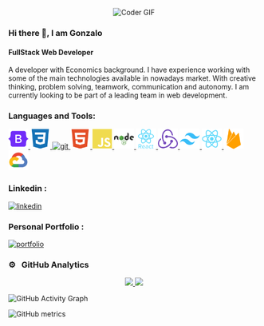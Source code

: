 <p align="center">
  <img src="https://media.giphy.com/media/SWoSkN6DxTszqIKEqv/giphy.gif" alt="Coder GIF" width="500" height="400">
</p>

### Hi there 👋, I am Gonzalo
#### FullStack Web Developer

A developer with Economics background. I have experience working with some of the main technologies available in nowadays market. With creative thinking, problem solving, teamwork, communication and autonomy. I am currently looking to be part of a leading team in web development.

<h3 align="left">Languages and Tools:</h3>
<p align="left"> 
  <a href="https://getbootstrap.com" target="_blank"> 
    <img src="https://github.com/devicons/devicon/blob/master/icons/bootstrap/bootstrap-plain.svg" alt="bootstrap" width="40" height="40"/> 
  </a>
  <a href="https://www.w3schools.com/css/" target="_blank"> 
    <img src="https://github.com/devicons/devicon/blob/master/icons/css3/css3-plain.svg" alt="css3" width="40" height="40"/> 
  </a>
  <a href="https://git-scm.com/" target="_blank"> 
    <img src="https://www.vectorlogo.zone/logos/git-scm/git-scm-icon.svg" alt="git" width="40" height="40"/> 
  </a> 
  <a href="https://www.w3.org/html/" target="_blank"> 
    <img src="https://github.com/devicons/devicon/blob/master/icons/html5/html5-plain.svg" alt="html5" width="40" height="40"/> 
  </a>
  <a href="https://developer.mozilla.org/en-US/docs/Web/JavaScript" target="_blank"> 
    <img src="https://github.com/devicons/devicon/blob/master/icons/javascript/javascript-plain.svg" alt="javascript" width="40" height="40"/> 
  </a>
  <a href="https://nodejs.org" target="_blank"> 
    <img src="https://github.com/devicons/devicon/blob/master/icons/nodejs/nodejs-original-wordmark.svg" alt="nodejs" width="40" height="40"/> 
  </a>
  <a href="https://reactjs.org/" target="_blank"> 
    <img src="https://github.com/devicons/devicon/blob/master/icons/react/react-original-wordmark.svg" alt="react" width="40" height="40"/> 
  </a>
  <a href="https://redux.js.org" target="_blank"> 
    <img src="https://github.com/devicons/devicon/blob/master/icons/redux/redux-original.svg" alt="redux" width="40" height="40"/> 
  </a>
  <a href="https://tailwindcss.com/" target="_blank"> 
    <img src="https://github.com/devicons/devicon/blob/master/icons/tailwindcss/tailwindcss-original.svg" alt="tailwindcss" width="40" height="40"/> 
  </a>
  <a href="https://reactnative.dev/" target="_blank"> 
    <img src="https://github.com/devicons/devicon/blob/master/icons/react/react-original.svg" alt="react-native" width="40" height="40"/> 
  </a>
  <a href="https://firebase.google.com/" target="_blank"> 
    <img src="https://github.com/devicons/devicon/blob/master/icons/firebase/firebase-plain.svg" alt="firebase" width="40" height="40"/> 
  </a>
  <a href="https://cloud.google.com/" target="_blank"> 
    <img src="https://github.com/devicons/devicon/blob/master/icons/googlecloud/googlecloud-original.svg" alt="google-cloud" width="40" height="40"/> 
  </a>
</p>

<h3 align="left">Linkedin :</h3>
<a href="https://www.linkedin.com/in/gonzalobugarin24">
  <img src='https://cdn.jsdelivr.net/npm/simple-icons@3.0.1/icons/linkedin.svg' alt='linkedin' height='40'>
</a>

<h3 align="left">Personal Portfolio :</h3>
<a href="https://mamba-studio.co/"> 
  <img src='https://cdn.jsdelivr.net/npm/simple-icons@3.0.1/icons/icloud.svg' alt='portfolio' height='40'>
</a>

### ⚙️ &nbsp; GitHub Analytics

<p align="center">
<a href="https://github.com/bugaringonzalo">
  <img height="180em" src="https://github-readme-stats-eight-theta.vercel.app/api?username=bugaringonzalo&show_icons=true&theme=vue-light&include_all_commits=true&count_private=true" />
  <img height="180em" src="https://github-readme-stats-eight-theta.vercel.app/api/top-langs/?username=bugaringonzalo&layout=compact&e&theme=vue-light" />
</a>
</p>

![GitHub Activity Graph](https://activity-graph.herokuapp.com/graph?username=bugaringonzalo)  

![GitHub metrics](https://metrics.lecoq.io/bugaringonzalo)
